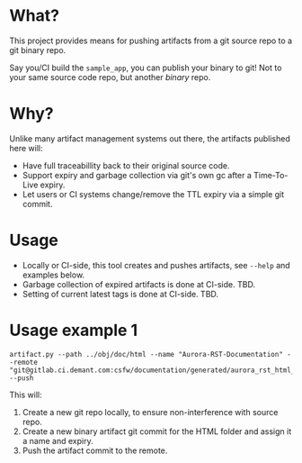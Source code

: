 # What?
This project provides means for pushing artifacts from a git source repo to a git binary repo.

Say you/CI build the `sample_app`, you can publish your binary to git! Not to your same source code repo, but another *binary* repo.


# Why?
Unlike many artifact management systems out there, the artifacts published here will:
- Have full traceabillity back to their original source code.
- Support expiry and garbage collection via git's own gc after a Time-To-Live expiry.
- Let users or CI systems change/remove the TTL expiry via a simple git commit.


# Usage
* Locally or CI-side, this tool creates and pushes artifacts, see `--help` and examples below.
* Garbage collection of expired artifacts is done at CI-side. TBD.
* Setting of current latest tags is done at CI-side. TBD.


# Usage example 1
```
artifact.py --path ../obj/doc/html --name "Aurora-RST-Documentation" --remote "git@gitlab.ci.demant.com:csfw/documentation/generated/aurora_rst_html_mpeddemo.git" --push
```

This will:

  1. Create a new git repo locally, to ensure non-interference with source repo.
  2. Create a new binary artifact git commit for the HTML folder and assign it a name and expiry.
  3. Push the artifact commit to the remote.

